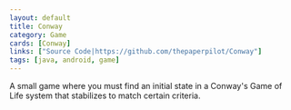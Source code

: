 ```yaml
---
layout: default
title: Conway
category: Game
cards: [Conway]
links: ["Source Code|https://github.com/thepaperpilot/Conway"]
tags: [java, android, game]
---
```

A small game where you must find an initial state in a Conway's Game of Life system that stabilizes to match certain criteria.
